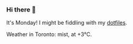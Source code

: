 ### Hi there :wave:

It's Monday! I might be fiddling with my [dotfiles](https://github.com/bewuethr/dotfiles).

Weather in Toronto: mist, at +3°C.
